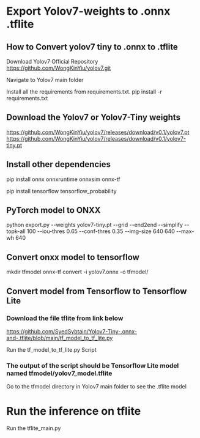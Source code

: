 # Export Yolov7-weights to .onnx .tflite

## How to Convert yolov7 tiny to .onnx to .tflite

Download Yolov7 Official Repository
https://github.com/WongKinYiu/yolov7.git

Navigate to Yolov7 main folder

Install all the requirements from requirements.txt.
pip install -r requirements.txt
## Download the Yolov7 or Yolov7-Tiny weights
https://github.com/WongKinYiu/yolov7/releases/download/v0.1/yolov7.pt
https://github.com/WongKinYiu/yolov7/releases/download/v0.1/yolov7-tiny.pt

## Install other dependencies

pip install onnx onnxruntime onnxsim onnx-tf 

pip install tensorflow tensorflow_probability

## PyTorch model to ONXX
python export.py --weights yolov7-tiny.pt --grid --end2end --simplify --topk-all 100 --iou-thres 0.65 --conf-thres 0.35 --img-size 640 640 --max-wh 640

## Convert onxx model to tensorflow
mkdir tfmodel
onnx-tf convert -i yolov7.onnx -o tfmodel/

## Convert model from Tensorflow to Tensorflow Lite
### Download the file tflite from link below
https://github.com/SyedSybtain/Yolov7-Tiny-.onnx-and-.tflite/blob/main/tf_model_to_tf_lite.py

Run the tf_model_to_tf_lite.py Script

### The output of the script should be Tensorflow Lite model named tfmodel/yolov7_model.tflite

Go to the tfmodel directory in Yolov7 main folder to see the .tflite model

# Run the inference on tflite
Run the tflite_main.py

